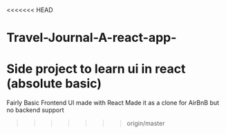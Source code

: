 <<<<<<< HEAD
# Travel-Journal-A-react-app-
Side project to learn ui in react (absolute basic)
=======
Fairly Basic Frontend UI made with React
Made it as a clone for AirBnB but no backend support
>>>>>>> origin/master
